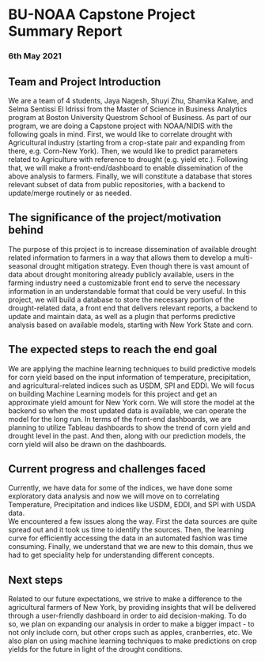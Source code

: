 # BU-NOAA Capstone Project Summary Report
### 6th May 2021

## Team and Project Introduction 
We are a team of 4 students, Jaya Nagesh, Shuyi Zhu, Shamika Kalwe, and Selma Sentissi El Idrissi from the Master of Science in Business Analytics program at Boston University Questrom School of Business. As part of our program, we are doing a Capstone project with NOAA/NIDIS with the following goals in mind. First, we would like to correlate drought with Agricultural industry (starting from a crop-state pair and expanding from there, e.g. Corn-New York). Then, we would like to predict parameters related to Agriculture with reference to drought (e.g. yield etc.). Following that, we will make a front-end/dashboard to enable dissemination of the above analysis to farmers. Finally, we will constitute a database that stores relevant subset of data from public repositories, with a backend to update/merge routinely or as needed. 

## The significance of the project/motivation behind
The purpose of this project is to increase dissemination of available drought related information to farmers in a way that allows them to develop a multi-seasonal drought mitigation strategy. 
Even though there is vast amount of data about drought monitoring already publicly available, users in the farming industry need a customizable front end to serve the necessary information in an understandable format that could be very useful. In this project, we will build a database to store the necessary portion of the drought-related data, a front end that delivers relevant reports, a backend to update and maintain data, as well as a plugin that performs predictive analysis based on available models, starting with New York State and corn.

## The expected steps to reach the end goal
We are applying the machine learning techniques to build predictive models for corn yield based on the input information of temperature, precipitation, and agricultural-related indices such as USDM, SPI and EDDI. We will focus on building Machine Learning models for this project and get an approximate yield amount for New York corn. We will store the model at the backend so when the most updated data is available, we can operate the model for the long run. 
In terms of the front-end dashboards, we are planning to utilize Tableau dashboards to show the trend of corn yield and drought level in the past. And then, along with our prediction models, the corn yield will also be drawn on the dashboards. 


## Current progress and challenges faced
Currently, we have data for some of the indices, we have done some exploratory data analysis and now we will move on to correlating Temperature, Precipitation and indices like USDM, EDDI, and SPI with USDA data. 	
We encountered a few issues along the way. First the data sources are quite spread out and it took us time to identify the sources. Then, the learning curve for efficiently accessing the data in an automated fashion was time consuming. Finally, we understand that we are new to this domain, thus we had to get speciality help for understanding different concepts.

## Next steps
Related to our future expectations, we strive to make a difference to the agricultural farmers of New York, by providing insights that will be delivered through a user-friendly dashboard in order to aid decision-making. To do so, we plan on expanding our analysis in order to make a bigger impact - to not only include corn, but other crops such as apples, cranberries, etc. We also plan on using machine learning techniques to make predictions on crop yields for the future in light of the drought conditions.
